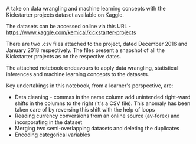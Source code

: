 A take on data wrangling and machine learning concepts with the Kickstarter projects dataset available on Kaggle.

The datasets can be accessed online via this URL - https://www.kaggle.com/kemical/kickstarter-projects

There are two .csv files attached to the project, dated December 2016 and January 2018 respectively. The files present a snapshot of all the Kickstarter projects as on the respective dates. 

The attached notebook endeavours to apply data wrangling, statistical inferences and machine learning concepts to the datasets.

Key undertakings in this notebook, from a learner's perspective, are:
  - Data cleaning - commas in the name column add unintended right-ward shifts in the columns to the right (it's a CSV file). This anomaly has been taken care of by     reversing this shift with the help of loops
  - Reading currency conversions from an online source (av-forex) and incorporating in the dataset
  - Merging two semi-overlapping datasets and deleting the duplicates
  - Encoding categorical variables
